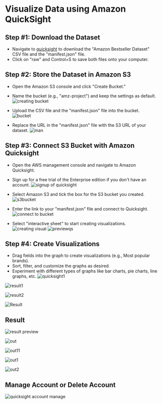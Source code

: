 # Visualize Data using Amazon QuickSight

## Step #1: Download the Dataset

- Navigate to [quicksight]() to download the "Amazon Bestseller Dataset" CSV file and the "manifest.json" file.
- Click on "raw" and Control+S to save both files onto your computer.


## Step #2: Store the Dataset in Amazon S3

- Open the Amazon S3 console and click "Create Bucket."  
- Name the bucket (e.g., "amz-project") and keep the settings as default.
  ![creating bucket](https://github.com/574n13y/Aws/assets/35293085/4e0ee434-907e-433e-b977-10ea6a00679a)

- Upload the CSV file and the "manifest.json" file into the bucket.
  ![bucket](https://github.com/574n13y/Aws/assets/35293085/33f73246-958d-484f-a3a0-a005e6768d95)

  
- Replace the URL in the "manifest.json" file with the S3 URL of your dataset.
  ![man](https://github.com/574n13y/Aws/assets/35293085/1bd8718f-d382-431e-a32d-529f2e5f6a58)

## Step #3: Connect S3 Bucket with Amazon Quicksight

- Open the AWS management console and navigate to Amazon Quicksight.
- Sign up for a free trial of the Enterprise edition if you don't have an account.
  ![signup of quicksight](https://github.com/574n13y/Aws/assets/35293085/e529355c-9b47-4cb4-a76c-485fcd7fd5e5)

- Select Amazon S3 and tick the box for the S3 bucket you created.
  ![s3bucket](https://github.com/574n13y/Aws/assets/35293085/4a481969-851a-458d-9fdb-a96e3f277159)

- Enter the link to your "manifest.json" file and connect to Quicksight.
  ![connect to bucket](https://github.com/574n13y/Aws/assets/35293085/03b70d4d-c5e6-4fd9-8d4e-6e0651244aa7)

- Select "interactive sheet" to start creating visualizations.
  ![creating visual](https://github.com/574n13y/Aws/assets/35293085/b11f5103-050d-4137-8810-e41f0ddf1184)
  ![previewqs](https://github.com/574n13y/Aws/assets/35293085/9f1ebcd0-41d2-479f-b9e2-c3ef624679a8)


## Step #4: Create Visualizations
- Drag fields into the graph to create visualizations (e.g., Most popular brands).
- Sort, filter, and customize the graphs as desired.
- Experiment with different types of graphs like bar charts, pie charts, line graphs, etc.
![quicksight1](https://github.com/574n13y/Aws/assets/35293085/29b55a0b-bf89-453e-8767-53ade6edf800)

![result1](https://github.com/574n13y/Aws/assets/35293085/e61d9b5d-386d-40fa-876a-e3733421a99c)

![result2](https://github.com/574n13y/Aws/assets/35293085/87bdc32f-ecb7-43ea-9f32-09e4e34b608c)

![Result](https://github.com/574n13y/Aws/assets/35293085/1cb7b97e-79a3-4cf1-8e97-7c94d103278c)


## Result 
![result preview](https://github.com/574n13y/Aws/assets/35293085/7c9dc1c3-3493-40aa-b865-a3919b4eaee7)

![out](https://github.com/574n13y/Aws/assets/35293085/30174425-88a2-45b8-9d50-e84edf10b6db)

![out11](https://github.com/574n13y/Aws/assets/35293085/86a967cf-0acd-4ab6-a902-b251ac4bedaf)

![out1](https://github.com/574n13y/Aws/assets/35293085/1c389151-6cd0-42ce-8725-ebbd4a31445e)

![out2](https://github.com/574n13y/Aws/assets/35293085/57c7b3a8-3791-47b3-a545-0765165b53df)


## Manage Account or Delete Account
![quicksight account manage](https://github.com/574n13y/Aws/assets/35293085/4a62035a-1251-44df-b628-d75d8fb7ac51)




  


